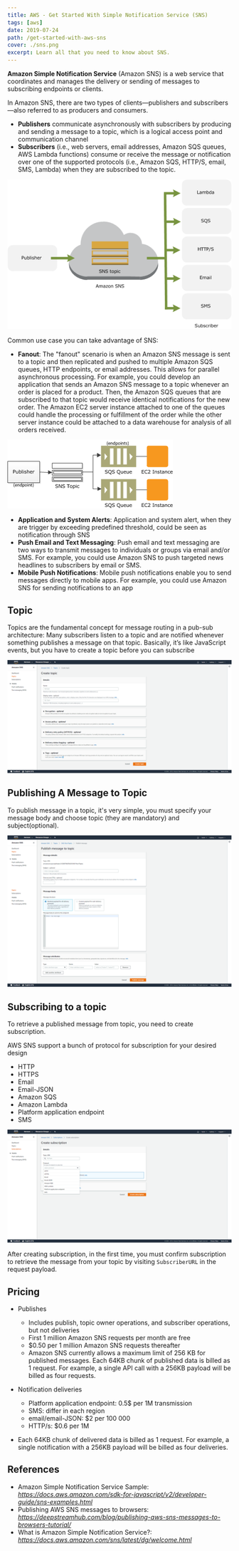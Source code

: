 ```yaml
---
title: AWS - Get Started With Simple Notification Service (SNS)
tags: [aws]
date: 2019-07-24
path: /get-started-with-aws-sns
cover: ./sns.png
excerpt: Learn all that you need to know about SNS.
---
```



__Amazon Simple Notification Service__ (Amazon SNS) is a web service that coordinates and manages the delivery or sending of messages to subscribing endpoints or clients. 


In Amazon SNS, there are two types of clients—publishers and subscribers—also referred to as producers and consumers.

- __Publishers__ communicate asynchronously with subscribers by producing and sending a message to a topic, which is a logical access point and communication channel
- __Subscribers__ (i.e., web servers, email addresses, Amazon SQS queues, AWS Lambda functions) consume or receive the message or notification over one of the supported protocols (i.e., Amazon SQS, HTTP/S, email, SMS, Lambda) when they are subscribed to the topic. 


![Arch](./arch.png)


Common use case you can take advantage of SNS:

- __Fanout__: The "fanout" scenario is when an Amazon SNS message is sent to a topic and then replicated and pushed to multiple Amazon SQS queues, HTTP endpoints, or email addresses. This allows for parallel asynchronous processing. For example, you could develop an application that sends an Amazon SNS message to a topic whenever an order is placed for a product. Then, the Amazon SQS queues that are subscribed to that topic would receive identical notifications for the new order. The Amazon EC2 server instance attached to one of the queues could handle the processing or fulfillment of the order while the other server instance could be attached to a data warehouse for analysis of all orders received.

![Fanout](./sns-fanout.png)

- __Application and System Alerts__: Application and system alert, when they are trigger by exceeding predefined threshold, could be seen as notification through SNS
- __Push Email and Text Messaging__: Push email and text messaging are two ways to transmit messages to individuals or groups via email and/or SMS. For example, you could use Amazon SNS to push targeted news headlines to subscribers by email or SMS.
- __Mobile Push Notifications__: Mobile push notifications enable you to send messages directly to mobile apps. For example, you could use Amazon SNS for sending notifications to an app

## Topic



Topics are the fundamental concept for message routing in a pub-sub architecture: Many subscribers listen to a topic and are notified whenever something publishes a message on that topic. Basically, it’s like JavaScript events, but you have to create a topic before you can subscribe


![Create Topic](./create_topic.png)



## Publishing A Message to Topic



To publish message in a topic, it's very simple, you must specify your message body and choose topic (they are mandatory) and subject(optional).


![Publish Message](./publish_message.png)



## Subscribing to a topic



To retrieve a published message from topic, you need to create subscription.

AWS SNS support a bunch of protocol for subscription for your desired design
- HTTP
- HTTPS
- Email
- Email-JSON
- Amazon SQS
- Amazon Lambda
- Platform application endpoint
- SMS


![Create subscription](./create_subscription.png)


After creating subscription, in the first time, you must confirm subscription to retrieve the message from your topic by visiting `SubscriberURL` in the request payload.



## Pricing

- Publishes
  - Includes publish, topic owner operations, and subscriber operations, but not deliveries
  - First 1 million Amazon SNS requests per month are free
  - $0.50 per 1 million Amazon SNS requests thereafter
  - Amazon SNS currently allows a maximum limit of 256 KB for published messages. Each 64KB chunk of published data is billed as 1 request. For example, a single API call with a 256KB payload will be billed as four requests.


- Notification deliveries
  - Platform application endpoint: 0.5$ per 1M transmission
  - SMS: differ in each region
  - email/email-JSON: $2 per 100 000
  - HTTP/s: $0.6 per 1M

- Each 64KB chunk of delivered data is billed as 1 request. For example, a single notification with a 256KB payload will be billed as four deliveries.



## References 

- Amazon Simple Notification Service Sample: _https://docs.aws.amazon.com/sdk-for-javascript/v2/developer-guide/sns-examples.html_
- Publishing AWS SNS messages to browsers: _https://deepstreamhub.com/blog/publishing-aws-sns-messages-to-browsers-tutorial/_
- What is Amazon Simple Notification Service?: _https://docs.aws.amazon.com/sns/latest/dg/welcome.html_